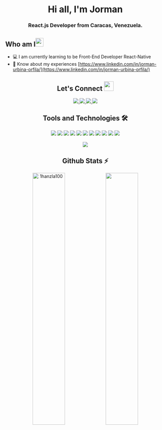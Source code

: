<h1 align="center">Hi all, I'm Jorman</h1>

<h3 align="center">React.js Developer from Caracas, Venezuela.</h3>
<h2 align="left">Who am I<img src="https://media.giphy.com/media/pDh3IDoUswmZrqdRip/giphy.gif" height="27px" width="25px"></h2>

- 💻 I am currently learning to be Front-End Developer React-Native
- 📄 Know about my experiences [https://www.linkedin.com/in/jorman-urbina-orfila/](https://www.linkedin.com/in/jorman-urbina-orfila/)

<h2 align="center"> Let's Connect <img src="https://media.giphy.com/media/jOz35yxbuhvVQDKrce/giphy.gif" height="30px" width="30px"></h2>

<div align="center">
      <a href="https://www.linkedin.com/in/jorman-urbina-orfila/">
        <img src="https://img.shields.io/badge/LinkedIn-0077B5?style=for-the-badge&logo=linkedin&logoColor=white">
      </a>
      <a href="https://github.com/jojorubina/">
        <img src="https://img.shields.io/badge/GitHub-100000?style=for-the-badge&logo=github&logoColor=white">
      </a>
      <a href="mailto:jormanurbina1@gmail.com">
        <img src="https://img.shields.io/badge/Gmail-D14836?style=for-the-badge&logo=gmail&logoColor=white">
      </a>
      <a href="https://www.instagram.com/jormanurbina/">
        <img src="https://img.shields.io/badge/Instagram-E4405F?style=for-the-badge&logo=instagram&logoColor=white">
      </a>
</div>

<h2 align="center">Tools and Technologies 🛠</h2>
<div align="center">
      
  <img src="https://img.shields.io/badge/Github-181717?style=for-the-badge&logo=github&logoColor=white" />
  <img src="https://img.shields.io/badge/Git-F05032?style=for-the-badge&logo=Git&logoColor=white" />
  <img src="https://img.shields.io/badge/Html-E34F26?style=for-the-badge&logo=html5&logoColor=white" />
   <img src="https://img.shields.io/badge/Css-1572B6?style=for-the-badge&logo=Css3&logoColor=white" /> 
    <img src="https://img.shields.io/badge/Sass-CC6699?style=for-the-badge&logo=Sass&logoColor=white" />
 <img src="https://img.shields.io/badge/Bootstrap-7952B3?style=for-the-badge&logo=bootstrap&logoColor=white" />
  <img src="https://img.shields.io/badge/Tailwindcss-06B6D4?style=for-the-badge&logo=tailwindcss&logoColor=white"/>  
  <img src="https://img.shields.io/badge/Javascript-F7DF1E?style=for-the-badge&logo=javascript&logoColor=white" />
  <img src="https://img.shields.io/badge/React-61DAFB?style=for-the-badge&logo=react&logoColor=white" />
<img src="https://img.shields.io/badge/Webpack-8DD6F9?style=for-the-badge&logo=Webpack&logoColor=white" />
<img src="https://img.shields.io/badge/Npm-CB3837?style=for-the-badge&logo=Npm&logoColor=white" />

 
      
      
<br>
<br>
  <img align="center" src="https://github-readme-stats.vercel.app/api/top-langs/?username=jojourbina&theme=dark&layout=compact&langs_count=20&hide_title=true"/>
</div>

<!-- Github Stats Section -->
<h2 align="center">Github Stats ⚡</h2>
<p align=center>
  <div align=center>
      <img align="center" width="45%" src="https://github-readme-streak-stats.herokuapp.com/?user=jojourbina&theme=react&border=61dafb&hide_border=true" alt="1hanzla100" />
      <img align="center" width="45%" src="https://github-readme-stats.vercel.app/api?username=jojourbina&show_icons=true&theme=react&border_color=61dafb&hide_border=true" />
  </div>
</p>
